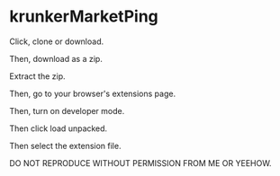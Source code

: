 # krunkerMarketPing
Click, clone or download. 

Then, download as a zip. 

Extract the zip. 

Then, go to your browser's extensions page.

Then, turn on developer mode.

Then click load unpacked. 

Then select the extension file. 

DO NOT REPRODUCE WITHOUT PERMISSION FROM ME OR YEEHOW.
